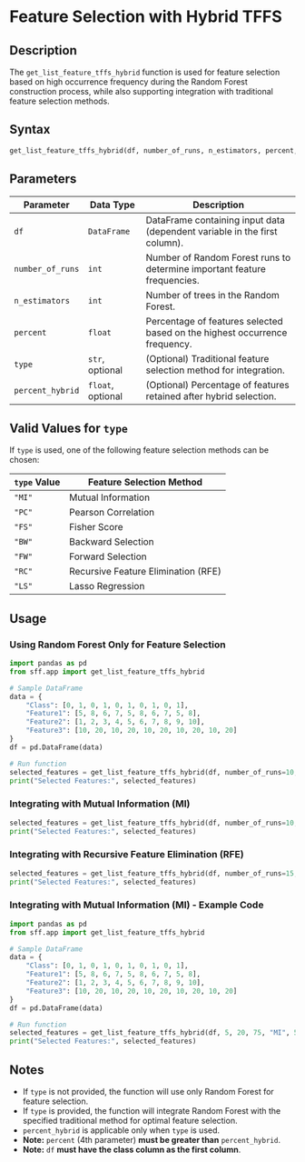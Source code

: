 # Feature Selection with Hybrid TFFS

## Description
The `get_list_feature_tffs_hybrid` function is used for feature selection based on high occurrence frequency during the Random Forest construction process, while also supporting integration with traditional feature selection methods.

## Syntax
```python
get_list_feature_tffs_hybrid(df, number_of_runs, n_estimators, percent, type=None, percent_hybrid=None)
```

## Parameters

| Parameter         | Data Type | Description |
|----------------|-------------|----------------------------------------------------------------|
| `df`           | `DataFrame`  | DataFrame containing input data (dependent variable in the first column). |
| `number_of_runs` | `int`       | Number of Random Forest runs to determine important feature frequencies. |
| `n_estimators`  | `int`       | Number of trees in the Random Forest. |
| `percent`       | `float`     | Percentage of features selected based on the highest occurrence frequency. |
| `type`          | `str`, optional | (Optional) Traditional feature selection method for integration. |
| `percent_hybrid`| `float`, optional | (Optional) Percentage of features retained after hybrid selection. |

## Valid Values for `type`
If `type` is used, one of the following feature selection methods can be chosen:

| `type` Value | Feature Selection Method |
|--------------|----------------------------|
| `"MI"`       | Mutual Information |
| `"PC"`       | Pearson Correlation |
| `"FS"`       | Fisher Score |
| `"BW"`       | Backward Selection |
| `"FW"`       | Forward Selection |
| `"RC"`       | Recursive Feature Elimination (RFE) |
| `"LS"`       | Lasso Regression |

## Usage

### Using Random Forest Only for Feature Selection
```python
import pandas as pd
from sff.app import get_list_feature_tffs_hybrid

# Sample DataFrame
data = {
    "Class": [0, 1, 0, 1, 0, 1, 0, 1, 0, 1],
    "Feature1": [5, 8, 6, 7, 5, 8, 6, 7, 5, 8],
    "Feature2": [1, 2, 3, 4, 5, 6, 7, 8, 9, 10],
    "Feature3": [10, 20, 10, 20, 10, 20, 10, 20, 10, 20]
}
df = pd.DataFrame(data)

# Run function
selected_features = get_list_feature_tffs_hybrid(df, number_of_runs=10, n_estimators=100, percent=20)
print("Selected Features:", selected_features)
```

### Integrating with Mutual Information (MI)
```python
selected_features = get_list_feature_tffs_hybrid(df, number_of_runs=10, n_estimators=100, percent=75, type="MI", percent_hybrid=50)
print("Selected Features:", selected_features)
```

### Integrating with Recursive Feature Elimination (RFE)
```python
selected_features = get_list_feature_tffs_hybrid(df, number_of_runs=15, n_estimators=200, percent=75, type="RC", percent_hybrid=50)
print("Selected Features:", selected_features)
```

### Integrating with Mutual Information (MI) - Example Code
```python
import pandas as pd
from sff.app import get_list_feature_tffs_hybrid

# Sample DataFrame
data = {
    "Class": [0, 1, 0, 1, 0, 1, 0, 1, 0, 1],
    "Feature1": [5, 8, 6, 7, 5, 8, 6, 7, 5, 8],
    "Feature2": [1, 2, 3, 4, 5, 6, 7, 8, 9, 10],
    "Feature3": [10, 20, 10, 20, 10, 20, 10, 20, 10, 20]
}
df = pd.DataFrame(data)

# Run function
selected_features = get_list_feature_tffs_hybrid(df, 5, 20, 75, "MI", 50)
print("Selected Features:", selected_features)
```

## Notes
- If `type` is not provided, the function will use only Random Forest for feature selection.
- If `type` is provided, the function will integrate Random Forest with the specified traditional method for optimal feature selection.
- `percent_hybrid` is applicable only when `type` is used.
- **Note:** `percent` (4th parameter) **must be greater than** `percent_hybrid`.
- **Note:** `df` **must have the class column as the first column**.
